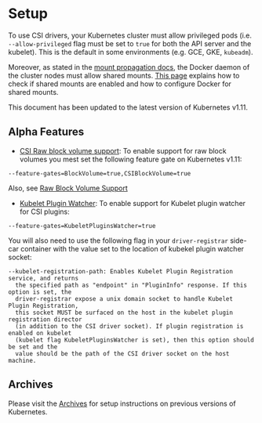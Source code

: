 # Setup

To use CSI drivers, your Kubernetes cluster must allow privileged pods (i.e. `--allow-privileged` flag must be set to `true` for both the API server and the kubelet). This is the default in some environments (e.g. GCE, GKE, `kubeadm`).

Moreover, as stated in the [mount propagation docs][mount-propagation-docs], the Docker daemon of the cluster nodes must allow shared mounts. [This page][docker-shared-mount] explains how to check if shared mounts are enabled and how to configure Docker for shared mounts.

This document has been updated to the latest version of Kubernetes v1.11.

## Alpha Features

* [CSI Raw block volume support][rawvol]: To enable support for raw block volumes
you mest set the following feature gate on Kubernetes v1.11:

```
--feature-gates=BlockVolume=true,CSIBlockVolume=true
```

Also, see [Raw Block Volume Support][rawsupport]

* [Kubelet Plugin Watcher][plugin-watcher]: To enable support for Kubelet plugin
watcher for CSI plugins:

```
--feature-gates=KubeletPluginsWatcher=true
```

You will also need to use the following flag in your `driver-registrar` side-car
container with the value set to the location of kubekel plugin watcher socket:

```
--kubelet-registration-path: Enables Kubelet Plugin Registration service, and returns
  the specified path as "endpoint" in "PluginInfo" response. If this option is set, the
  driver-registrar expose a unix domain socket to handle Kubelet Plugin Registration,
  this socket MUST be surfaced on the host in the kubelet plugin registration director
  (in addition to the CSI driver socket). If plugin registration is enabled on kubelet
  (kubelet flag KubeletPluginsWatcher is set), then this option should be set and the
  value should be the path of the CSI driver socket on the host machine.
```

## Archives

Please visit the [Archives](Archive.html) for setup instructions on previous versions of Kubernetes.

[mount-propagation-docs]: https://kubernetes.io/docs/concepts/storage/volumes/#mount-propagation
[docker-shared-mount]: https://docs.portworx.com/knowledgebase/shared-mount-propogation.html
[rawvol]: https://kubernetes.io/docs/concepts/storage/volumes/#csi-raw-block-volume-support
[rawsupport]: https://kubernetes.io/docs/concepts/storage/persistent-volumes/#raw-block-volume-support
[plugin-watcher]: https://docs.google.com/document/d/1dtHpGY-gPe9sY7zzMGnm8Ywo09zJfNH-E1KEALFV39s/edit#heading=h.7fe6spexljh6